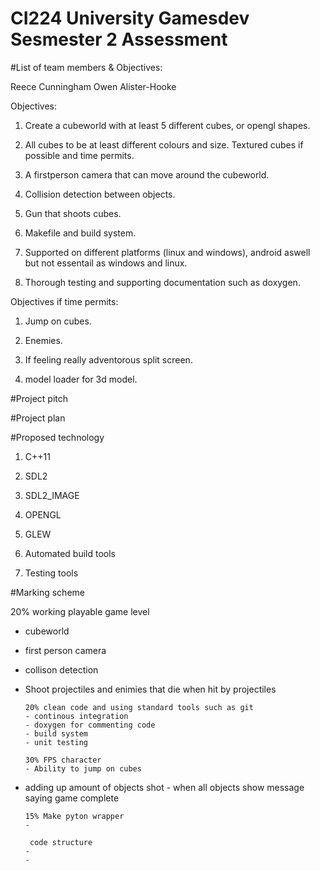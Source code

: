 # CI224 University Gamesdev Sesmester 2 Assessment

#List of team members & Objectives: 

Reece Cunningham
Owen Alister-Hooke

Objectives:

1) Create a cubeworld with at least 5 different cubes, or opengl shapes. 

2) All cubes to be at least different colours and size. Textured cubes if possible and time permits. 

3) A firstperson camera that can move around the cubeworld.

4) Collision detection between objects.

5) Gun that shoots cubes.

6) Makefile and build system.

7) Supported on different platforms (linux and windows), android aswell but not essentail as windows and linux.

8) Thorough testing and supporting documentation such as doxygen.

Objectives if time permits:

1) Jump on cubes.

2) Enemies.

3) If feeling really adventorous split screen.

4) model loader for 3d model.

#Project pitch




#Project plan


#Proposed technology

1) C++11

2) SDL2

3) SDL2_IMAGE

4) OPENGL

5) GLEW

6) Automated build tools

7) Testing tools
 
#Marking scheme

  20% working playable game level
  - cubeworld
  - first person camera
  - collison detection 
  - Shoot projectiles and enimies that die when hit by projectiles


		20% clean code and using standard tools such as git
		- continous integration
		- doxygen for commenting code 
		- build system
		- unit testing 

		30% FPS character 
		- Ability to jump on cubes
  - adding up amount of objects shot 
		- when all objects show message saying game complete

		15% Make pyton wrapper
		-
		
		 code structure 
		-
		-
		
		


